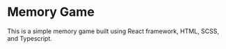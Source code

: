# Memory Game
This is a simple memory game built using React framework, HTML, SCSS, and Typescript.
